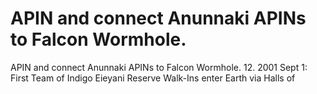 # APIN and connect Anunnaki APINs to Falcon Wormhole.

APIN and connect Anunnaki APINs to Falcon Wormhole.
12.  2001 Sept 1: First Team of Indigo Eieyani Reserve Walk-Ins enter Earth via Halls of